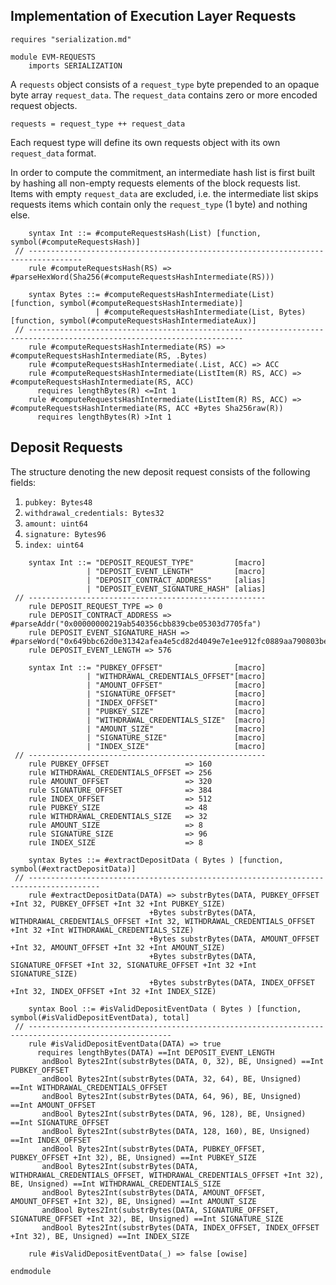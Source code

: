 Implementation of Execution Layer Requests
------------------------------------------
```k
requires "serialization.md"
```

```k
module EVM-REQUESTS
    imports SERIALIZATION
```

A `requests` object consists of a `request_type` byte prepended to an opaque byte array `request_data`.
The `request_data` contains zero or more encoded request objects.
```
requests = request_type ++ request_data
```
Each request type will define its own requests object with its own `request_data` format.

In order to compute the commitment, an intermediate hash list is first built by hashing all non-empty requests elements of the block requests list.
Items with empty `request_data` are excluded, i.e. the intermediate list skips requests items which contain only the `request_type` (1 byte) and nothing else.

```k
    syntax Int ::= #computeRequestsHash(List) [function, symbol(#computeRequestsHash)]
 // ----------------------------------------------------------------------------------
    rule #computeRequestsHash(RS) => #parseHexWord(Sha256(#computeRequestsHashIntermediate(RS)))

    syntax Bytes ::= #computeRequestsHashIntermediate(List)        [function, symbol(#computeRequestsHashIntermediate)]
                   | #computeRequestsHashIntermediate(List, Bytes) [function, symbol(#computeRequestsHashIntermediateAux)]
 // ----------------------------------------------------------------------------------------------------------------------
    rule #computeRequestsHashIntermediate(RS) => #computeRequestsHashIntermediate(RS, .Bytes)
    rule #computeRequestsHashIntermediate(.List, ACC) => ACC
    rule #computeRequestsHashIntermediate(ListItem(R) RS, ACC) => #computeRequestsHashIntermediate(RS, ACC)
      requires lengthBytes(R) <=Int 1
    rule #computeRequestsHashIntermediate(ListItem(R) RS, ACC) => #computeRequestsHashIntermediate(RS, ACC +Bytes Sha256raw(R))
      requires lengthBytes(R) >Int 1
```

Deposit Requests
----------------
The structure denoting the new deposit request consists of the following fields:

1. `pubkey: Bytes48`
2. `withdrawal_credentials: Bytes32`
3. `amount: uint64`
4. `signature: Bytes96`
5. `index: uint64`

```k
    syntax Int ::= "DEPOSIT_REQUEST_TYPE"         [macro]
                 | "DEPOSIT_EVENT_LENGTH"         [macro]
                 | "DEPOSIT_CONTRACT_ADDRESS"     [alias]
                 | "DEPOSIT_EVENT_SIGNATURE_HASH" [alias]
 // -----------------------------------------------------
    rule DEPOSIT_REQUEST_TYPE => 0
    rule DEPOSIT_CONTRACT_ADDRESS => #parseAddr("0x00000000219ab540356cbb839cbe05303d7705fa")
    rule DEPOSIT_EVENT_SIGNATURE_HASH => #parseWord("0x649bbc62d0e31342afea4e5cd82d4049e7e1ee912fc0889aa790803be39038c5")
    rule DEPOSIT_EVENT_LENGTH => 576

    syntax Int ::= "PUBKEY_OFFSET"                [macro]
                 | "WITHDRAWAL_CREDENTIALS_OFFSET"[macro]
                 | "AMOUNT_OFFSET"                [macro]
                 | "SIGNATURE_OFFSET"             [macro]
                 | "INDEX_OFFSET"                 [macro]
                 | "PUBKEY_SIZE"                  [macro]
                 | "WITHDRAWAL_CREDENTIALS_SIZE"  [macro]
                 | "AMOUNT_SIZE"                  [macro]
                 | "SIGNATURE_SIZE"               [macro]
                 | "INDEX_SIZE"                   [macro]
 // -----------------------------------------------------
    rule PUBKEY_OFFSET                 => 160
    rule WITHDRAWAL_CREDENTIALS_OFFSET => 256
    rule AMOUNT_OFFSET                 => 320
    rule SIGNATURE_OFFSET              => 384
    rule INDEX_OFFSET                  => 512
    rule PUBKEY_SIZE                   => 48
    rule WITHDRAWAL_CREDENTIALS_SIZE   => 32
    rule AMOUNT_SIZE                   => 8
    rule SIGNATURE_SIZE                => 96
    rule INDEX_SIZE                    => 8
```



```k
    syntax Bytes ::= #extractDepositData ( Bytes ) [function, symbol(#extractDepositData)]
 // --------------------------------------------------------------------------------------
    rule #extractDepositData(DATA) => substrBytes(DATA, PUBKEY_OFFSET +Int 32, PUBKEY_OFFSET +Int 32 +Int PUBKEY_SIZE)
                               +Bytes substrBytes(DATA, WITHDRAWAL_CREDENTIALS_OFFSET +Int 32, WITHDRAWAL_CREDENTIALS_OFFSET +Int 32 +Int WITHDRAWAL_CREDENTIALS_SIZE)
                               +Bytes substrBytes(DATA, AMOUNT_OFFSET +Int 32, AMOUNT_OFFSET +Int 32 +Int AMOUNT_SIZE)
                               +Bytes substrBytes(DATA, SIGNATURE_OFFSET +Int 32, SIGNATURE_OFFSET +Int 32 +Int SIGNATURE_SIZE)
                               +Bytes substrBytes(DATA, INDEX_OFFSET +Int 32, INDEX_OFFSET +Int 32 +Int INDEX_SIZE)

    syntax Bool ::= #isValidDepositEventData ( Bytes ) [function, symbol(#isValidDepositEventData), total]
 // ------------------------------------------------------------------------------------------------------
    rule #isValidDepositEventData(DATA) => true
      requires lengthBytes(DATA) ==Int DEPOSIT_EVENT_LENGTH
       andBool Bytes2Int(substrBytes(DATA, 0, 32), BE, Unsigned) ==Int PUBKEY_OFFSET
       andBool Bytes2Int(substrBytes(DATA, 32, 64), BE, Unsigned) ==Int WITHDRAWAL_CREDENTIALS_OFFSET
       andBool Bytes2Int(substrBytes(DATA, 64, 96), BE, Unsigned) ==Int AMOUNT_OFFSET
       andBool Bytes2Int(substrBytes(DATA, 96, 128), BE, Unsigned) ==Int SIGNATURE_OFFSET
       andBool Bytes2Int(substrBytes(DATA, 128, 160), BE, Unsigned) ==Int INDEX_OFFSET
       andBool Bytes2Int(substrBytes(DATA, PUBKEY_OFFSET, PUBKEY_OFFSET +Int 32), BE, Unsigned) ==Int PUBKEY_SIZE
       andBool Bytes2Int(substrBytes(DATA, WITHDRAWAL_CREDENTIALS_OFFSET, WITHDRAWAL_CREDENTIALS_OFFSET +Int 32), BE, Unsigned) ==Int WITHDRAWAL_CREDENTIALS_SIZE
       andBool Bytes2Int(substrBytes(DATA, AMOUNT_OFFSET, AMOUNT_OFFSET +Int 32), BE, Unsigned) ==Int AMOUNT_SIZE
       andBool Bytes2Int(substrBytes(DATA, SIGNATURE_OFFSET, SIGNATURE_OFFSET +Int 32), BE, Unsigned) ==Int SIGNATURE_SIZE
       andBool Bytes2Int(substrBytes(DATA, INDEX_OFFSET, INDEX_OFFSET +Int 32), BE, Unsigned) ==Int INDEX_SIZE

    rule #isValidDepositEventData(_) => false [owise]
```

```k
endmodule
```